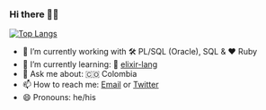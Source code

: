 ### Hi there 👋🏻

[![Top Langs](https://github-readme-stats.vercel.app/api/top-langs/?username=hackvan&layout=compact&langs_count=8&theme=radical)](https://github.com/anuraghazra/github-readme-stats)

- 🔭 I’m currently working with 🛠 PL/SQL (Oracle), SQL & ❤ Ruby
- 🌱 I’m currently learning: 🤔 [elixir-lang](https://elixir-lang.org/)
- 💬 Ask me about: 🇨🇴 Colombia
- 📫 How to reach me: [Email](mailto:hackvan@gmail.com) or [Twitter](https://twitter.com/_hackvan)
- 😄 Pronouns: he/his

<!--
**hackvan/hackvan** is a ✨ _special_ ✨ repository because its `README.md` (this file) appears on your GitHub profile.

Here are some ideas to get you started:

- 🔭 I’m currently working on ...
- 🌱 I’m currently learning ...
- 👯 I’m looking to collaborate on ...
- 🤔 I’m looking for help with ...
- 💬 Ask me about ...
- 📫 How to reach me: ...
- 😄 Pronouns: ...
- ⚡ Fun fact: ...
-->

